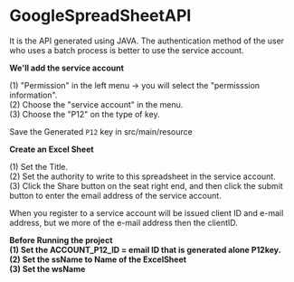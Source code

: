 # GoogleSpreadSheetAPI

It is the API generated using JAVA. The authentication method of the user who uses a batch process is better to use the service account.

**We'll add the service account**

(1) "Permission" in the left menu -> you will select the "permisssion information".                                                                                                                                                                                                                                                                                                                                                                                                                                       
(2) Choose the "service account" in the menu.                                                                                                                                                               
(3) Choose the "P12" on the type of key.

Save the Generated `P12` key in src/main/resource

**Create an Excel Sheet**

(1) Set the Title.                                                                                                                                                                      
(2) Set the authority to write to this spreadsheet in the service account.                                                                                                                   
(3) Click the Share button on the seat right end, and then click the submit button to enter the email address of the service account.

 When you register to a service account will be issued client ID and e-mail address, but we more of the e-mail address then the clientID.
 
 **Before Running the project**                                                                                                                                                                                                                                                             
 **(1) Set the ACCOUNT_P12_ID = email ID that is generated alone P12key.**                                                                                                                                                                                                  
 **(2) Set the ssName to Name of the ExcelSheet**                                                                                                                                                                                                                               
 **(3) Set the wsName**


